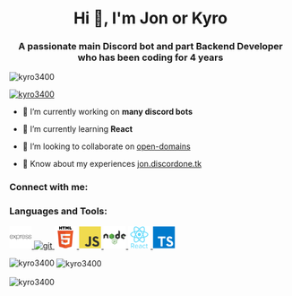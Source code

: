 <h1 align="center">Hi 👋, I'm Jon or Kyro</h1>
<h3 align="center">A passionate main Discord bot and part Backend Developer who has been coding for 4 years</h3>

<p align="left"> <img src="https://komarev.com/ghpvc/?username=kyro3400&label=Profile%20views&color=0e75b6&style=flat" alt="kyro3400" /> </p>

<p align="left"> <a href="https://github.com/ryo-ma/github-profile-trophy"><img src="https://github-profile-trophy.vercel.app/?username=kyro3400" alt="kyro3400" /></a> </p>

- 🔭 I’m currently working on **many discord bots**

- 🌱 I’m currently learning **React**

- 👯 I’m looking to collaborate on [open-domains](https://github.gg/open-domains)

- 📄 Know about my experiences [jon.discordone.tk](https://jon.discordone.tk)

<h3 align="left">Connect with me:</h3>
<p align="left">
</p>

<h3 align="left">Languages and Tools:</h3>
<p align="left"> <a href="https://expressjs.com" target="_blank" rel="noreferrer"> <img src="https://raw.githubusercontent.com/devicons/devicon/master/icons/express/express-original-wordmark.svg" alt="express" width="40" height="40"/> </a> <a href="https://git-scm.com/" target="_blank" rel="noreferrer"> <img src="https://www.vectorlogo.zone/logos/git-scm/git-scm-icon.svg" alt="git" width="40" height="40"/> </a> <a href="https://www.w3.org/html/" target="_blank" rel="noreferrer"> <img src="https://raw.githubusercontent.com/devicons/devicon/master/icons/html5/html5-original-wordmark.svg" alt="html5" width="40" height="40"/> </a> <a href="https://developer.mozilla.org/en-US/docs/Web/JavaScript" target="_blank" rel="noreferrer"> <img src="https://raw.githubusercontent.com/devicons/devicon/master/icons/javascript/javascript-original.svg" alt="javascript" width="40" height="40"/> </a> <a href="https://nodejs.org" target="_blank" rel="noreferrer"> <img src="https://raw.githubusercontent.com/devicons/devicon/master/icons/nodejs/nodejs-original-wordmark.svg" alt="nodejs" width="40" height="40"/> </a> <a href="https://reactjs.org/" target="_blank" rel="noreferrer"> <img src="https://raw.githubusercontent.com/devicons/devicon/master/icons/react/react-original-wordmark.svg" alt="react" width="40" height="40"/> </a> <a href="https://www.typescriptlang.org/" target="_blank" rel="noreferrer"> <img src="https://raw.githubusercontent.com/devicons/devicon/master/icons/typescript/typescript-original.svg" alt="typescript" width="40" height="40"/> </a> </p>

<p><img align="left" src="https://github-readme-stats.vercel.app/api/top-langs?username=kyro3400&show_icons=true&locale=en&layout=compact" alt="kyro3400" /></p>

<p>&nbsp;<img align="center" src="https://github-readme-stats.vercel.app/api?username=kyro3400&show_icons=true&locale=en" alt="kyro3400" /></p>

<p><img align="center" src="https://github-readme-streak-stats.herokuapp.com/?user=kyro3400&" alt="kyro3400" /></p>
